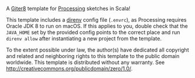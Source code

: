 A [Giter8][g8] template for [Processing][processing] sketches in Scala!

This template includes a [direnv][d] config file (`.envrc`), as Processing 
requires Oracle JDK 8 to run on macOS. If this applies to you, double check that the 
`JAVA_HOME` set by the provided config points to the correct place and run `direnv allow` 
after instantiating a new project from the template.

To the extent possible under law, the author(s) have dedicated all copyright and related
and neighboring rights to this template to the public domain worldwide.
This template is distributed without any warranty. See <http://creativecommons.org/publicdomain/zero/1.0/>.

[g8]: http://www.foundweekends.org/giter8/
[processing]: https://processing.org/
[d]: https://direnv.net

